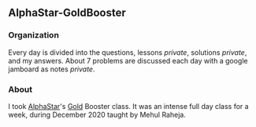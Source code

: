## AlphaStar-GoldBooster

### Organization
Every day is divided into the questions, lessons _private_, solutions _private_, and my answers. About 7 problems are discussed each day with a google jamboard as notes _private_.

### About

I took [AlphaStar](https://alphastar.academy/)'s [Gold](https://alphastar.academy/alphastar-curriculum/cs/#gold) Booster class. It was an intense full day class for a week, during December 2020 taught by Mehul Raheja.
